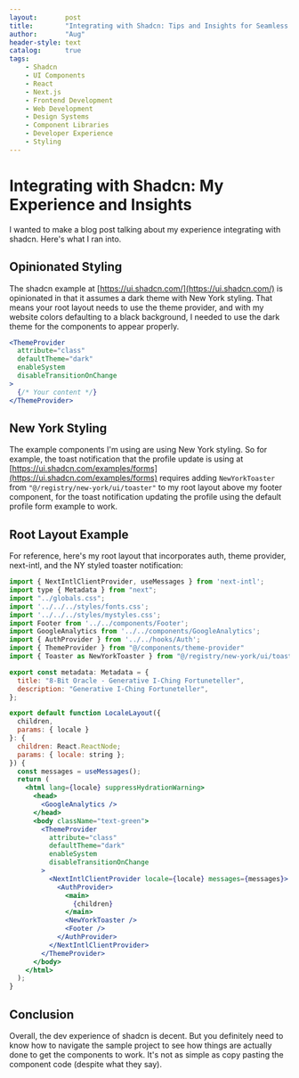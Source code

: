 ```yaml
---
layout:       post
title:        "Integrating with Shadcn: Tips and Insights for Seamless UI Component Integration"
author:       "Aug"
header-style: text
catalog:      true
tags:
    - Shadcn
    - UI Components
    - React
    - Next.js
    - Frontend Development
    - Web Development
    - Design Systems
    - Component Libraries
    - Developer Experience
    - Styling    
---
```


# Integrating with Shadcn: My Experience and Insights

I wanted to make a blog post talking about my experience integrating with shadcn. Here's what I ran into.

## Opinionated Styling

The shadcn example at [https://ui.shadcn.com/](https://ui.shadcn.com/) is opinionated in that it assumes a dark theme with New York styling. That means your root layout needs to use the theme provider, and with my website colors defaulting to a black background, I needed to use the dark theme for the components to appear properly.

```jsx
<ThemeProvider
  attribute="class"
  defaultTheme="dark"
  enableSystem
  disableTransitionOnChange
>
  {/* Your content */}
</ThemeProvider>
```

## New York Styling

The example components I'm using are using New York styling. So for example, the toast notification that the profile update is using at [https://ui.shadcn.com/examples/forms](https://ui.shadcn.com/examples/forms) requires adding `NewYorkToaster` from `"@/registry/new-york/ui/toaster"` to my root layout above my footer component, for the toast notification updating the profile using the default profile form example to work.

## Root Layout Example

For reference, here's my root layout that incorporates auth, theme provider, next-intl, and the NY styled toaster notification:

```jsx
import { NextIntlClientProvider, useMessages } from 'next-intl';
import type { Metadata } from "next";
import "../globals.css";
import '../../../styles/fonts.css';
import '../../../styles/mystyles.css';
import Footer from '../../components/Footer';
import GoogleAnalytics from '../../components/GoogleAnalytics';
import { AuthProvider } from '../../hooks/Auth';
import { ThemeProvider } from "@/components/theme-provider"
import { Toaster as NewYorkToaster } from "@/registry/new-york/ui/toaster"

export const metadata: Metadata = {
  title: "8-Bit Oracle - Generative I-Ching Fortuneteller",
  description: "Generative I-Ching Fortuneteller",
};

export default function LocaleLayout({
  children,
  params: { locale }
}: {
  children: React.ReactNode;
  params: { locale: string };
}) {
  const messages = useMessages();
  return (
    <html lang={locale} suppressHydrationWarning>
      <head>
        <GoogleAnalytics />
      </head>
      <body className="text-green">
        <ThemeProvider
          attribute="class"
          defaultTheme="dark"
          enableSystem
          disableTransitionOnChange
        >
          <NextIntlClientProvider locale={locale} messages={messages}>
            <AuthProvider>
              <main>
                {children}
              </main>
              <NewYorkToaster />
              <Footer />
            </AuthProvider>
          </NextIntlClientProvider>
        </ThemeProvider>
      </body>
    </html>
  );
}
```

## Conclusion

Overall, the dev experience of shadcn is decent. But you definitely need to know how to navigate the sample project to see how things are actually done to get the components to work. It's not as simple as copy pasting the component code (despite what they say).